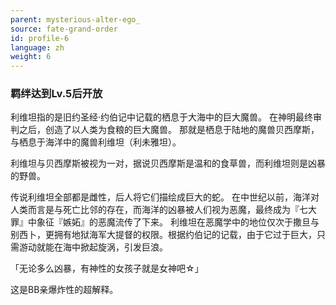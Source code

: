 ```yaml
---
parent: mysterious-alter-ego_
source: fate-grand-order
id: profile-6
language: zh
weight: 6
---
```


### 羁绊达到Lv.5后开放

利维坦指的是旧约圣经·约伯记中记载的栖息于大海中的巨大魔兽。
在神明最终审判之后，创造了以人类为食粮的巨大魔兽。
那就是栖息于陆地的魔兽贝西摩斯，与栖息于海洋中的魔兽利维坦（利未雅坦）。

利维坦与贝西摩斯被视为一对，据说贝西摩斯是温和的食草兽，而利维坦则是凶暴的野兽。

传说利维坦全部都是雌性，后人将它们描绘成巨大的蛇。
在中世纪以前，海洋对人类而言是与死亡比邻的存在，而海洋的凶暴被人们视为恶魔，最终成为『七大罪』中象征『嫉妬』的恶魔流传了下来。
利维坦在恶魔学中的地位仅次于撒旦与别西卜，更拥有地狱海军大提督的权限。根据约伯记的记载，由于它过于巨大，只需游动就能在海中掀起旋涡，引发巨浪。

「无论多么凶暴，有神性的女孩子就是女神吧☆」

这是BB亲爆炸性的超解释。
